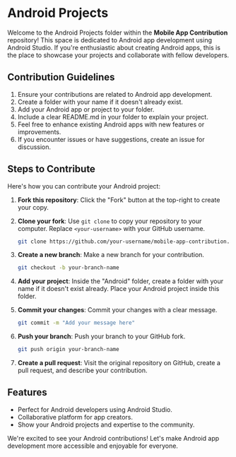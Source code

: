 # Android Projects

Welcome to the Android Projects folder within the **Mobile App Contribution** repository! This space is dedicated to Android app development using Android Studio. If you're enthusiastic about creating Android apps, this is the place to showcase your projects and collaborate with fellow developers.

## Contribution Guidelines

1. Ensure your contributions are related to Android app development.
2. Create a folder with your name if it doesn't already exist.
3. Add your Android app or project to your folder.
4. Include a clear README.md in your folder to explain your project.
5. Feel free to enhance existing Android apps with new features or improvements.
6. If you encounter issues or have suggestions, create an issue for discussion.

## Steps to Contribute

Here's how you can contribute your Android project:

1. **Fork this repository**: Click the "Fork" button at the top-right to create your copy.

2. **Clone your fork**: Use `git clone` to copy your repository to your computer. Replace `<your-username>` with your GitHub username.

   ```bash
   git clone https://github.com/your-username/mobile-app-contribution.git
   ```

3. **Create a new branch**: Make a new branch for your contribution.

   ```bash
   git checkout -b your-branch-name
   ```

4. **Add your project**: Inside the "Android" folder, create a folder with your name if it doesn't exist already. Place your Android project inside this folder.

5. **Commit your changes**: Commit your changes with a clear message.

   ```bash
   git commit -m "Add your message here"
   ```

6. **Push your branch**: Push your branch to your GitHub fork.

   ```bash
   git push origin your-branch-name
   ```

7. **Create a pull request**: Visit the original repository on GitHub, create a pull request, and describe your contribution.

## Features

- Perfect for Android developers using Android Studio.
- Collaborative platform for app creators.
- Show your Android projects and expertise to the community.

We're excited to see your Android contributions! Let's make Android app development more accessible and enjoyable for everyone.
